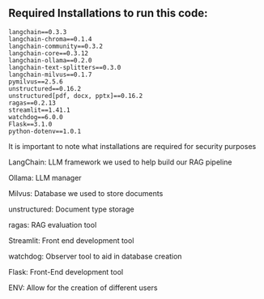 ## Required Installations to run this code:

    langchain==0.3.3
    langchain-chroma==0.1.4
    langchain-community==0.3.2
    langchain-core==0.3.12
    langchain-ollama==0.2.0
    langchain-text-splitters==0.3.0
    langchain-milvus==0.1.7
    pymilvus==2.5.6
    unstructured==0.16.2
    unstructured[pdf, docx, pptx]==0.16.2
    ragas==0.2.13
    streamlit==1.41.1
    watchdog==6.0.0
    Flask==3.1.0
    python-dotenv==1.0.1

It is important to note what installations are required for security purposes

LangChain:
    LLM framework we used to help build our RAG pipeline

Ollama:
    LLM manager

Milvus:
    Database we used to store documents

unstructured:
    Document type storage

ragas:
    RAG evaluation tool

Streamlit:
    Front end development tool

watchdog:
    Observer tool to aid in database creation

Flask:
    Front-End development tool

ENV:
    Allow for the creation of different users




